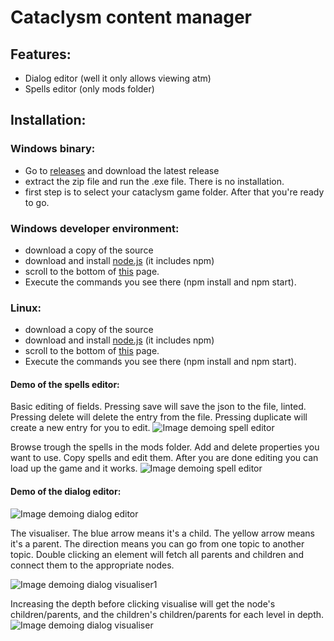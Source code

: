 # Cataclysm content manager


## Features:
- Dialog editor (well it only allows viewing atm)
- Spells editor (only mods folder)

## Installation:

### Windows binary:
- Go to [releases](https://github.com/snipercup/CDDA-Content-Manager/releases) and download the latest release
- extract the zip file and run the .exe file. There is no installation.
- first step is to select your cataclysm game folder. After that you're ready to go.

### Windows developer environment:
- download a copy of the source
- download and install [node.js](https://nodejs.org/en/download/) (it includes npm)
- scroll to the bottom of [this](https://github.com/electron/electron/blob/master/docs/tutorial/first-app.md) page. 
- Execute the commands you see there (npm install and npm start).

### Linux:
- download a copy of the source
- download and install [node.js](https://nodejs.org/en/download/) (it includes npm)
- scroll to the bottom of [this](https://github.com/electron/electron/blob/master/docs/tutorial/first-app.md) page. 
- Execute the commands you see there (npm install and npm start).

#### Demo of the spells editor:
Basic editing of fields. Pressing save will save the json to the file, linted. Pressing delete will delete the entry from the file. Pressing duplicate will create a new entry for you to edit.
![Image demoing spell editor](https://i.imgur.com/sdN5H2B.gif)

Browse trough the spells in the mods folder. Add and delete properties you want to use. Copy spells and edit them. After you are done editing you can load up the game and it works.
![Image demoing spell editor](https://i.imgur.com/JMzVq86.gif)


#### Demo of the dialog editor:
![Image demoing dialog editor](https://i.imgur.com/Be7ab2i.gif)

The visualiser. The blue arrow means it's a child. The yellow arrow means it's a parent. The direction means you can go from one topic to another topic. Double clicking an element will fetch all parents and children and connect them to the appropriate nodes.

![Image demoing dialog visualiser1](https://i.imgur.com/8SeqXgC.gif)

Increasing the depth before clicking visualise will get the node's children/parents, and the children's children/parents for each level in depth.
![Image demoing dialog visualiser](https://i.imgur.com/x8AB5M8.gif)
